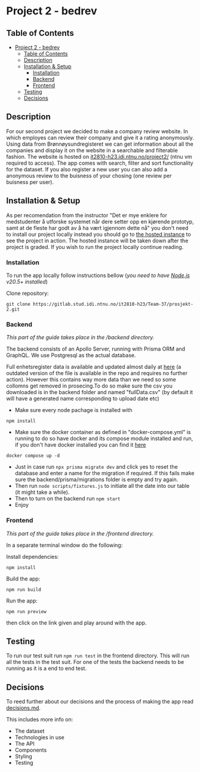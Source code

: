 # Project 2 - bedrev

## Table of Contents

- [Project 2 - bedrev](#project-2---bedrev)
  - [Table of Contents](#table-of-contents)
  - [Description](#description)
  - [Installation \& Setup](#installation--setup)
    - [Installation](#installation)
    - [Backend](#backend)
    - [Frontend](#frontend)
  - [Testing](#testing)
  - [Decisions](#decisions)

## Description

For our second project we decided to make a company review website. In which employes can review their company and give it a rating anonymously. Using data from Brønnøysundregisteret we can get information about all the companies and display it on the website in a searchable and filterable fashion. The website is hosted on [it2810-h23.idi.ntnu.no/project2/](http://it2810-37.idi.ntnu.no/project2/) (ntnu vm required to access). The app comes with search, filter and sort functionality for the dataset. If you also register a new user you can also add a anonymous review to the buisness of your chosing (one review per buisness per user).

## Installation & Setup

As per recomendation from the instructor "Det er mye enklere for medstudenter å utforske systemet når dere setter opp en kjørende prototyp, samt at de fleste har godt av å ha vært igjennom dette nå" you don't need to install our project locally instead you should go to [the hosted instance](http://it2810-37.idi.ntnu.no/project2/) to see the project in action. The hosted instance will be taken down after the project is graded. If you wish to run the project locally continue reading.

### Installation

To run the app locally follow instructions bellow (_you need to have [Node.js](https://nodejs.org/en/) v20.5+ installed_)

Clone repository:

```
git clone https://gitlab.stud.idi.ntnu.no/it2810-h23/Team-37/prosjekt-2.git
```

### Backend

_This part of the guide takes place in the /backend directory._

The backend consists of an Apollo Server, running with Prisma ORM and GraphQL. We use Postgresql as the actual database.

Full enhetsregister data is available and updated almost daily at [here](https://data.brreg.no/enhetsregisteret/oppslag/enheter/lastned/csv/v2) (a outdated version of the file is available in the repo and requires no further action). However this contains way more data than we need so some collomns get removed in prosecing.To do so make sure the csv you downloaded is in the backend folder and named "fullData.csv" (by default it will have a generated name corresponding to upload date etc)

-   Make sure every node pachage is installed with

```
npm install
```

-   Make sure the docker container as defined in "docker-compose.yml" is running to do so have docker and its compose module installed and run, if you don't have docker installed you can find it [here](https://docs.docker.com/get-docker/)

```
docker compose up -d
```

-   Just in case run `npx prisma migrate dev` and click yes to reset the database and enter a name for the migration if required. If this fails make sure the backend/prisma/migrations folder is empty and try again.
-   Then run `node scripts/fixtures.js` to initiate all the date into our table (it might take a while).
-   Then to turn on the backend run `npm start`
-   Enjoy

### Frontend

_This part of the guide takes place in the /frontend directory._

In a separate terminal window do the following:

Install dependencies:

```
npm install
```

Build the app:

```
npm run build
```

Run the app:

```
npm run preview
```

then click on the link given and play around with the app.

## Testing
To run our test suit run `npm run test` in the frontend directory. This will run all the tests in the test suit. For one of the tests the backend needs to be running as it is a end to end test.


## Decisions
To reed further about our decisions and the process of making the app read [decisions.md](./docs/decisions.md).

This includes more info on:
- The dataset
- Technologies in use
- The API
- Components
- Styling
- Testing